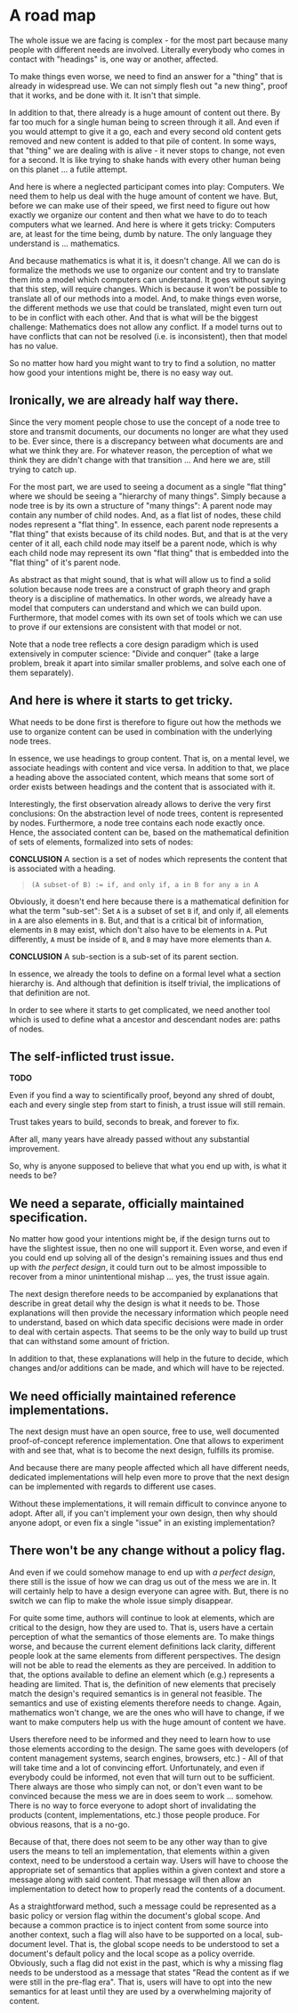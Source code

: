 
# A road map

The whole issue we are facing is complex - for the most part because many
people with different needs are involved. Literally everybody who comes in
contact with "headings" is, one way or another, affected.

To make things even worse, we need to find an answer for a "thing" that is
already in widespread use. We can not simply flesh out "a new thing", proof
that it works, and be done with it. It isn't that simple.

In addition to that, there already is a huge amount of content out there. By
far too much for a single human being to screen through it all. And even if you
would attempt to give it a go, each and every second old content gets removed
and new content is added to that pile of content. In some ways, that "thing" we
are dealing with is alive - it never stops to change, not even for a second. It
is like trying to shake hands with every other human being on this planet ...
a futile attempt.

And here is where a neglected participant comes into play: Computers. We need
them to help us deal with the huge amount of content we have. But, before we
can make use of their speed, we first need to figure out how exactly we organize
our content and then what we have to do to teach computers what we learned. And
here is where it gets tricky: Computers are, at least for the time being, dumb
by nature. The only language they understand is ... mathematics.

And because mathematics is what it is, it doesn't change. All we can do is
formalize the methods we use to organize our content and try to translate them
into a model which computers can understand. It goes without saying that this
step, will require changes. Which is because it won't be possible to translate
all of our methods into a model. And, to make things even worse, the different
methods we use that could be translated, might even turn out to be in conflict
with each other. And that is what will be the biggest challenge: Mathematics
does not allow any conflict. If a model turns out to have conflicts that can
not be resolved (i.e. is inconsistent), then that model has no value.

So no matter how hard you might want to try to find a solution,
no matter how good your intentions might be, there is no easy way out.

## Ironically, we are already half way there.

Since the very moment people chose to use the concept of a node tree to store
and transmit documents, our documents no longer are what they used to be. Ever
since, there is a discrepancy between what documents are and what we think they
are. For whatever reason, the perception of what we think they are didn't change
with that transition ... And here we are, still trying to catch up.

For the most part, we are used to seeing a document as a single "flat thing"
where we should be seeing a "hierarchy of many things". Simply because a node
tree is by its own a structure of "many things": A parent node may contain
any number of child nodes. And, as a flat list of nodes, these child nodes
represent a "flat thing". In essence, each parent node represents a "flat
thing" that exists because of its child nodes. But, and that is at the very
center of it all, each child node may itself be a parent node, which is why
each child node may represent its own "flat thing" that is embedded into the
"flat thing" of it's parent node.

As abstract as that might sound, that is what will allow us to find a solid
solution because node trees are a construct of graph theory and graph theory
is a discipline of mathematics. In other words, we already have a model that
computers can understand and which we can build upon. Furthermore, that model
comes with its own set of tools which we can use to prove if our extensions
are consistent with that model or not.

Note that a node tree reflects a core design paradigm which is used extensively
in computer science: "Divide and conquer" (take a large problem, break it apart
into similar smaller problems, and solve each one of them separately).

## And here is where it starts to get tricky.

What needs to be done first is therefore to figure out how the methods we use
to organize content can be used in combination with the underlying node trees.

In essence, we use headings to group content. That is, on a mental level, we
associate headings with content and vice versa. In addition to that, we place
a heading above the associated content, which means that some sort of order
exists between headings and the content that is associated with it.

Interestingly, the first observation already allows to derive the very first
conclusions: On the abstraction level of node trees, content is represented by
nodes. Furthermore, a node tree contains each node exactly once. Hence, the
associated content can be, based on the mathematical definition of sets of
elements, formalized into sets of nodes:

**CONCLUSION** A section is a set of nodes which represents the content that
is associated with a heading.

> `(A subset-of B) := if, and only if, a in B for any a in A`

Obviously, it doesn't end here because there is a mathematical definition for
what the term "sub-set": Set `A` is a subset of set `B` if, and only if, all
elements in `A` are also elements in `B`. But, and that is a critical bit of
information, elements in `B` may exist, which don't also have to be elements
in `A`. Put differently, `A` must be inside of `B`, and `B` may have more
elements than `A`.

**CONCLUSION** A sub-section is a sub-set of its parent section.

In essence, we already the tools to define on a formal level what a section
hierarchy is. And although that definition is itself trivial, the implications
of that definition are not.

In order to see where it starts to get complicated, we need another tool which
is used to define what a ancestor and descendant nodes are: paths of nodes.

## The self-inflicted trust issue.
**TODO**

Even if you find a way to scientifically proof, beyond any shred of doubt,
each and every single step from start to finish, a trust issue will still
remain.

Trust takes years to build, seconds to break, and forever to fix.

After all, many years have already passed without any substantial improvement.

So, why is anyone supposed to believe that what you end up with, is what it
needs to be?

## We need a separate, officially maintained specification.

No matter how good your intentions might be, if the design turns out to have
the slightest issue, then no one will support it. Even worse, and even if you
could end up solving all of the design's remaining issues and thus end up with
*the perfect design*, it could turn out to be almost impossible to recover from
a minor unintentional mishap ... yes, the trust issue again.

The next design therefore needs to be accompanied by explanations that describe
in great detail why the design is what it needs to be. Those explanations will
then provide the necessary information which people need to understand, based on
which data specific decisions were made in order to deal with certain aspects.
That seems to be the only way to build up trust that can withstand some amount
of friction.

In addition to that, these explanations will help in the future to decide,
which changes and/or additions can be made, and which will have to be rejected.

## We need officially maintained reference implementations.

The next design must have an open source, free to use, well documented
proof-of-concept reference implementation. One that allows to experiment
with and see that, what is to become the next design, fulfills its promise.

And because there are many people affected which all have different needs,
dedicated implementations will help even more to prove that the next design
can be implemented with regards to different use cases.

Without these implementations, it will remain difficult to convince anyone
to adopt. After all, if you can't implement your own design, then why should
anyone adopt, or even fix a single "issue" in an existing implementation?

## There won't be any change without a policy flag.

And even if we could somehow manage to end up with *a perfect design*, there
still is the issue of how we can drag us out of the mess we are in. It will
certainly help to have a design everyone can agree with. But, there is no
switch we can flip to make the whole issue simply disappear.

For quite some time, authors will continue to look at elements, which are
critical to the design, how they are used to. That is, users have a certain
perception of what the semantics of those elements are. To make things worse,
and because the current element definitions lack clarity, different people
look at the same elements from different perspectives. The design will not
be able to read the elements as they are perceived. In addition to that, the
options available to define an element which (e.g.) represents a heading are
limited. That is, the definition of new elements that precisely match the
design's required semantics is in general not feasible. The semantics and
use of existing elements therefore needs to change. Again, mathematics won't
change, we are the ones who will have to change, if we want to make computers
help us with the huge amount of content we have.

Users therefore need to be informed and they need to learn how to use those
elements according to the design. The same goes with developers (of content
management systems, search engines, browsers, etc.) - All of that will take
time and a lot of convincing effort. Unfortunately, and even if everybody could
be informed, not even that will turn out to be sufficient. There always are
those who simply can not, or don't even want to be convinced because the mess
we are in does seem to work ... somehow. There is no way to force everyone to
adopt short of invalidating the products (content, implementations, etc.) those
people produce. For obvious reasons, that is a no-go.

Because of that, there does not seem to be any other way than to give users the
means to tell an implementation, that elements within a given context, need to
be understood a certain way. Users will have to choose the appropriate set of
semantics that applies within a given context and store a message along with
said content. That message will then allow an implementation to detect how to
properly read the contents of a document.

As a straightforward method, such a message could be represented as a basic
policy or version flag within the document's global scope. And because a common
practice is to inject content from some source into another context, such a
flag will also have to be supported on a local, sub-document level. That is,
the global scope needs to be understood to set a document's default policy and
the local scope as a policy override. Obviously, such a flag did not exist in
the past, which is why a missing flag needs to be understood as a message that
states "Read the content as if we were still in the pre-flag era". That is,
users will have to opt into the new semantics for at least until they are used
by a overwhelming majority of content.
